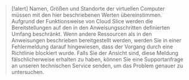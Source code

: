 >[!alert] Namen, Größen und Standorte der virtuellen Computer müssen mit den hier beschriebenen Werten übereinstimmen. Aufgrund der Funktionsweise von Cloud Slice werden die Bereitstellungen auf den in den Anweisungsschritten definierten Umfang beschränkt.  Wenn andere Ressourcen als in den Anweisungen beschrieben bereitgestellt werden, werden Sie in einer Fehlermeldung darauf hingewiesen, dass der Vorgang durch eine Richtlinie blockiert wurde.   Falls Sie der Ansicht sind, diese Meldung fälschlicherweise erhalten zu haben, können Sie eine Supportanfrage an unseren technischen Service senden, um das Problem genauer zu untersuchen.
